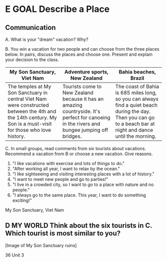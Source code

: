 # E GOAL Describe a Place

## Communication

A. What is your "dream" vacation? Why?

B. You win a vacation for two people and can choose from the three places below. In pairs, discuss the places and choose one. Present and explain your decision to the class.

| My Son Sanctuary, Viet Nam | Adventure sports, New Zealand | Bahia beaches, Brazil |
|----------------------------|-------------------------------|------------------------|
| The temples at My Son Sanctuary in central Viet Nam were constructed between the 4th and the 14th century. My Son is a must-visit for those who love history. | Tourists come to New Zealand because it has an amazing countryside. It's perfect for canoeing in the rivers and bungee jumping off bridges. | The coast of Bahia is 685 miles long, so you can always find a quiet beach during the day. Then you can go to a beach bar at night and dance until the morning. |

C. In small groups, read comments from six tourists about vacations. Recommend a vacation from B or choose a new vacation. Give reasons.

1. "I like vacations with exercise and lots of things to do."
2. "After working all year, I want to relax by the ocean."
3. "I like sightseeing and visiting interesting places with a lot of history."
4. "I want to meet new people and go to parties!"
5. "I live in a crowded city, so I want to go to a place with nature and no people."
6. "I always go to the same place. This year, I want to do something exciting!"

My Son Sanctuary, Viet Nam

## D MY WORLD Think about the six tourists in C. Which tourist is most similar to you?

[Image of My Son Sanctuary ruins]

36 Unit 3